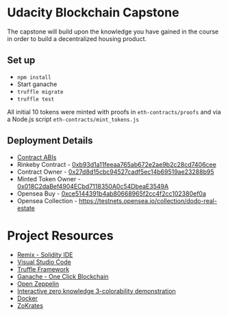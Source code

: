 # Udacity Blockchain Capstone

The capstone will build upon the knowledge you have gained in the course in order to build a decentralized housing product.

## Set up

- `npm install`
- Start ganache
- `truffle migrate`
- `truffle test`

All initial 10 tokens were minted with proofs in `eth-contracts/proofs` and via a Node.js script `eth-contracts/mint_tokens.js`

## Deployment Details

- [Contract ABIs](eth-contracts/build/contracts)
- Rinkeby Contract - [0xb93d1a11feeaa765ab672e2ae9b2c28cd7406cee](https://rinkeby.etherscan.io/address/0xb93d1a11feeaa765ab672e2ae9b2c28cd7406cee)
- Contract Owner - [0x27d8d15cbc94527cadf5ec14b69519ae23288b95](https://rinkeby.etherscan.io/address/0x27d8d15cbc94527cadf5ec14b69519ae23288b95)
- Minted Token Owner - [0x018C2daBef4904ECbd7118350A0c54DbeaE3549A](https://rinkeby.etherscan.io/address/0x018C2daBef4904ECbd7118350A0c54DbeaE3549A)
- Opensea Buy - [0xce5144391b4ab80668965f2cc4f2cc102380ef0a](https://rinkeby.etherscan.io/address/0xce5144391b4ab80668965f2cc4f2cc102380ef0a)
- Opensea Collection - https://testnets.opensea.io/collection/dodo-real-estate

# Project Resources

- [Remix - Solidity IDE](https://remix.ethereum.org/)
- [Visual Studio Code](https://code.visualstudio.com/)
- [Truffle Framework](https://truffleframework.com/)
- [Ganache - One Click Blockchain](https://truffleframework.com/ganache)
- [Open Zeppelin ](https://openzeppelin.org/)
- [Interactive zero knowledge 3-colorability demonstration](http://web.mit.edu/~ezyang/Public/graph/svg.html)
- [Docker](https://docs.docker.com/install/)
- [ZoKrates](https://github.com/Zokrates/ZoKrates)
